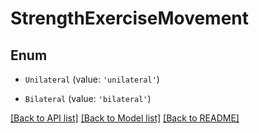 # StrengthExerciseMovement

## Enum


* `Unilateral` (value: `'unilateral'`)

* `Bilateral` (value: `'bilateral'`)


[[Back to API list]](../README.md#documentation-for-api-endpoints) [[Back to Model list]](../README.md#documentation-for-models) [[Back to README]](../README.md)
